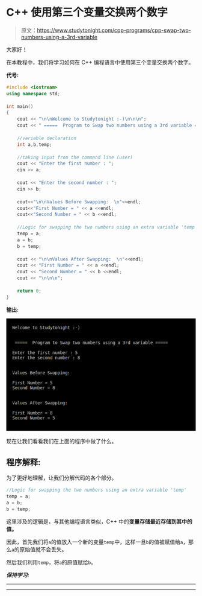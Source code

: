 # C++ 使用第三个变量交换两个数字

> 原文：<https://www.studytonight.com/cpp-programs/cpp-swap-two-numbers-using-a-3rd-variable>

大家好！

在本教程中，我们将学习如何在 C++ 编程语言中使用第三个变量交换两个数字。

**代号:**

```cpp
#include <iostream>
using namespace std;

int main()
{
    cout << "\n\nWelcome to Studytonight :-)\n\n\n";
    cout << " =====  Program to Swap two numbers using a 3rd variable ===== \n\n";

    //variable declaration
    int a,b,temp;

    //taking input from the command line (user)
    cout << "Enter the first number : ";
    cin >> a;

    cout << "Enter the second number : ";
    cin >> b;

    cout<<"\n\nValues Before Swapping:  \n"<<endl;
    cout<<"First Number = " << a <<endl;
    cout<<"Second Number = " << b <<endl;

    //Logic for swapping the two numbers using an extra variable 'temp'
    temp = a;
    a = b;
    b = temp;

    cout << "\n\nValues After Swapping:  \n"<<endl;
    cout << "First Number = " << a <<endl;
    cout << "Second Number = " << b <<endl;
    cout << "\n\n\n";

    return 0;
} 
```

**输出:**

![C++ swapping using a temp variable program](img/91631e8884d7bb2f0c320c937793796d.png)

现在让我们看看我们在上面的程序中做了什么。

## 程序解释:

为了更好地理解，让我们分解代码的各个部分。

```cpp
//Logic for swapping the two numbers using an extra variable 'temp'
temp = a;
a = b;
b = temp;
```

这里涉及的逻辑是，与其他编程语言类似，C++ 中的**变量存储最近存储到其中的值。**

因此，首先我们将`a`的值放入一个新的变量`temp`中，这样一旦`b`的值被赋值给`a`，那么`a`的原始值就不会丢失。

然后我们利用`temp`，将`a`的原值赋给`b`。

***保持学习:***

* * *

* * *